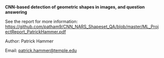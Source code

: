 **CNN-based detection of geometric shapes in images, and question answering**

See the report for more information: https://github.com/patham9/CNN_NARS_Shapeset_QA/blob/master/ML_ProjectReport_PatrickHammer.pdf

Author: Patrick Hammer

Email: patrick.hammer@temple.edu
